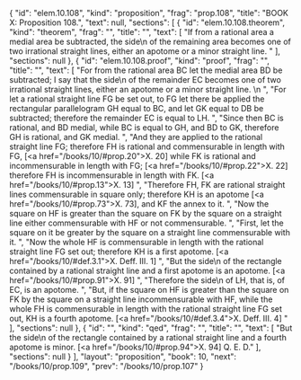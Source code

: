 {
  "id": "elem.10.108",
  "kind": "proposition",
  "frag": "prop.108",
  "title": "BOOK X: Proposition 108.",
  "text": null,
  "sections": [
    {
      "id": "elem.10.108.theorem",
      "kind": "theorem",
      "frag": "",
      "title": "",
      "text": [
        "If from a rational area a medial area be subtracted, the <quote>side</quote>\n of the remaining area becomes one of two irrational straight lines, either an apotome or a minor straight line. "
      ],
      "sections": null
    },
    {
      "id": "elem.10.108.proof",
      "kind": "proof",
      "frag": "",
      "title": "",
      "text": [
        "For from the rational area BC let the medial area BD be subtracted; I say that the <quote>side</quote>\n of the remainder EC becomes one of two irrational straight lines, either an apotome or a minor straight line. \n      ",
        "For let a rational straight line FG be set out, to FG let there be applied the rectangular parallelogram GH equal to BC, and let GK equal to DB be subtracted; therefore the remainder EC is equal to LH. ",
        "Since then BC is rational, and BD medial, while BC is equal to GH, and BD to GK, therefore GH is rational, and GK medial. ",
        "And they are applied to the rational straight line FG; therefore FH is rational and commensurable in length with FG, [<a href=\"/books/10/#prop.20\">X. 20</a>] while FK is rational and incommensurable in length with FG; [<a href=\"/books/10/#prop.22\">X. 22</a>] therefore FH is incommensurable in length with FK. [<a href=\"/books/10/#prop.13\">X. 13</a>] ",
        "Therefore FH, FK are rational straight lines commensurable in square only; therefore KH is an apotome [<a href=\"/books/10/#prop.73\">X. 73</a>], and KF the annex to it. ",
        "Now the square on HF is greater than the square on FK by the square on a straight line either commensurable with HF or not commensurable. ",
        "First, let the square on it be greater by the square on a straight line commensurable with it. ",
        "Now the whole HF is commensurable in length with the rational straight line FG set out; therefore KH is a first apotome. [<a href=\"/books/10/#def.3.1\">X. Deff. III. 1</a>] ",
        "But the <quote>side</quote>\n of the rectangle contained by a rational straight line and a first apotome is an apotome. [<a href=\"/books/10/#prop.91\">X. 91</a>] ",
        "Therefore the <quote>side</quote>\n of LH, that is, of EC, is an apotome. ",
        "But, if the square on HF is greater than the square on FK by the square on a straight line incommensurable with HF, while the whole FH is commensurable in length with the rational straight line FG set out, KH is a fourth apotome. [<a href=\"/books/10/#def.3.4\">X. Deff. III. 4</a>] "
      ],
      "sections": null
    },
    {
      "id": "",
      "kind": "qed",
      "frag": "",
      "title": "",
      "text": [
        "But the <quote>side</quote>\n of the rectangle contained by a rational straight line and a fourth apotome is minor. [<a href=\"/books/10/#prop.94\">X. 94</a>] Q. E. D."
      ],
      "sections": null
    }
  ],
  "layout": "proposition",
  "book": 10,
  "next": "/books/10/prop.109",
  "prev": "/books/10/prop.107"
}
